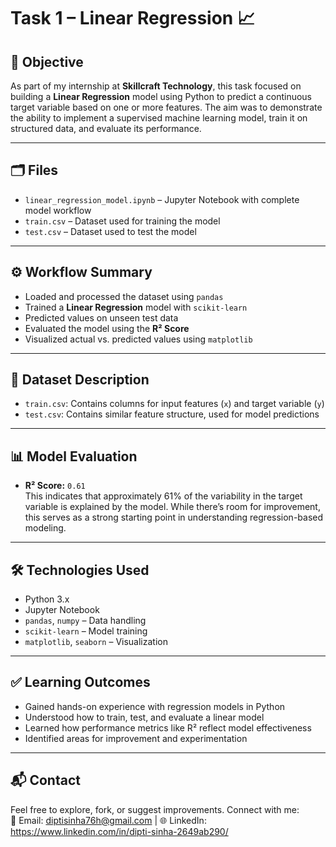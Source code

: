 # Task 1 – Linear Regression 📈

## 🧠 Objective
As part of my internship at **Skillcraft Technology**, this task focused on building a **Linear Regression** model using Python to predict a continuous target variable based on one or more features. The aim was to demonstrate the ability to implement a supervised machine learning model, train it on structured data, and evaluate its performance.

---

## 🗂️ Files

- `linear_regression_model.ipynb` – Jupyter Notebook with complete model workflow
- `train.csv` – Dataset used for training the model
- `test.csv` – Dataset used to test the model

---

## ⚙️ Workflow Summary

- Loaded and processed the dataset using `pandas`
- Trained a **Linear Regression** model with `scikit-learn`
- Predicted values on unseen test data
- Evaluated the model using the **R² Score**
- Visualized actual vs. predicted values using `matplotlib`

---

## 🧾 Dataset Description

- `train.csv`: Contains columns for input features (`x`) and target variable (`y`)
- `test.csv`: Contains similar feature structure, used for model predictions

---

## 📊 Model Evaluation

- **R² Score:** `0.61`  
  This indicates that approximately 61% of the variability in the target variable is explained by the model. While there’s room for improvement, this serves as a strong starting point in understanding regression-based modeling.

---

## 🛠 Technologies Used

- Python 3.x  
- Jupyter Notebook  
- `pandas`, `numpy` – Data handling  
- `scikit-learn` – Model training  
- `matplotlib`, `seaborn` – Visualization

---

## ✅ Learning Outcomes

- Gained hands-on experience with regression models in Python  
- Understood how to train, test, and evaluate a linear model  
- Learned how performance metrics like R² reflect model effectiveness  
- Identified areas for improvement and experimentation

---

## 📬 Contact

Feel free to explore, fork, or suggest improvements. Connect with me:  
📧 Email: diptisinha76h@gmail.com | 🌐 LinkedIn: https://www.linkedin.com/in/dipti-sinha-2649ab290/
